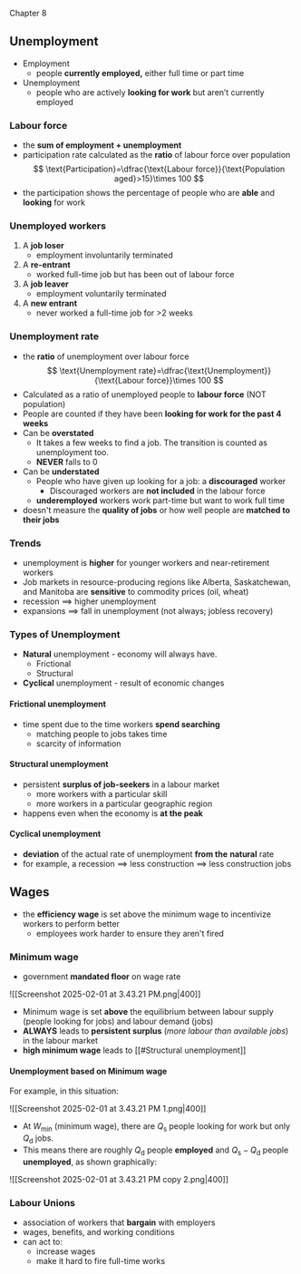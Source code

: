 Chapter 8

## Unemployment
- Employment
	- people **currently employed,** either full time or part time
- Unemployment
	- people who are actively **looking for work** but aren’t currently employed

### Labour force
- the **sum of employment + unemployment**
- participation rate calculated as the **ratio** of labour force over population
$$
\text{Participation}=\dfrac{\text{Labour force}}{\text{Population aged}>15}\times 100
$$
- the participation shows the percentage of people who are **able** and **looking** for work

### Unemployed workers
1. A **job loser**
	- employment involuntarily terminated
2. A **re-entrant**
	- worked full-time job but has been out of labour force
3. A **job leaver**
	- employment voluntarily terminated
4. A **new entrant**
	- never worked a full-time job for >2 weeks

### Unemployment rate
- the **ratio** of unemployment over labour force
$$
\text{Unemployment rate}=\dfrac{\text{Unemployment}}{\text{Labour force}}\times 100
$$
- Calculated as a ratio of unemployed people to **labour force** (NOT population)
- People are counted if they have been **looking for work for the past 4 weeks**
- Can be **overstated**
	- It takes a few weeks to find a job. The transition is counted as unemployment too.
	- **NEVER** falls to 0
- Can be **understated**
	- People who have given up looking for a job: a **discouraged** worker
		- Discouraged workers are **not included** in the labour force
	- **underemployed** workers work part-time but want to work full time
- doesn't measure the **quality of jobs** or how well people are **matched to their jobs**

### Trends
- unemployment is **higher** for younger workers and near-retirement workers
- Job markets in resource-producing regions like Alberta, Saskatchewan, and Manitoba are **sensitive** to commodity prices (oil, wheat)
- recession $\implies$ higher unemployment
- expansions $\implies$ fall in unemployment (not always; jobless recovery)

### Types of Unemployment
- **Natural** unemployment - economy will always have.
	- Frictional
	- Structural
- **Cyclical** unemployment - result of economic changes

#### Frictional unemployment
- time spent due to the time workers **spend searching**
	- matching people to jobs takes time
	- scarcity of information

#### Structural unemployment
- persistent **surplus of job-seekers** in a labour market
	- more workers with a particular skill
	- more workers in a particular geographic region
- happens even when the economy is **at the peak**

#### Cyclical unemployment
- **deviation** of the actual rate of unemployment **from the** **natural** rate
- for example, a recession $\implies$ less construction $\implies$ less construction jobs


## Wages
- the **efficiency wage** is set above the minimum wage to incentivize workers to perform better
	- employees work harder to ensure they aren't fired

### Minimum wage
- government **mandated floor** on wage rate

![[Screenshot 2025-02-01 at 3.43.21 PM.png|400]]

- Minimum wage is set **above** the equilibrium between labour supply (people looking for jobs) and labour demand (jobs)
- **ALWAYS** leads to **persistent surplus** (*more labour than available jobs*) in the labour market
- **high minimum wage** leads to [[#Structural unemployment]]

#### Unemployment based on Minimum wage
For example, in this situation:

![[Screenshot 2025-02-01 at 3.43.21 PM 1.png|400]]

- At $W_{\text{min}}$ (minimum wage), there are $Q_{\text{s}}$ people looking for work but only $Q_{\text{d}}$ jobs.
- This means there are  roughly $Q_{\text{d}}$ people **employed** and $Q_{\text{s}}-Q_{\text{d}}$ people **unemployed**, as shown graphically:

![[Screenshot 2025-02-01 at 3.43.21 PM copy 2.png|400]]

### Labour Unions
- association of workers that **bargain** with employers
- wages, benefits, and working conditions
- can act to:
	- increase wages
	- make it hard to fire full-time works